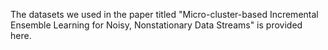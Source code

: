 The datasets we used in the paper titled "Micro-cluster-based Incremental Ensemble Learning for Noisy, Nonstationary Data Streams" is provided here.
